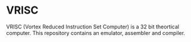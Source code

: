 # VRISC
VRISC (Vortex Reduced Instruction Set Computer) is a 32 bit theortical computer. This repository contains an emulator, assembler and compiler.

